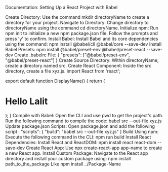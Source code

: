 Documentation: Setting Up a React Project with Babel

Create Directory:
Use the command mkdir directoryName to create a directory for your project.
Navigate to Directory:
Change directory to directoryName using the command cd directoryName.
Initialize npm:
Run npm init to initialize a new npm package.json file. Follow the prompts and press 'y' to confirm.
Install Babel:
Install Babel and its core dependencies using the command:
npm install @babel/cli @babel/core --save-dev
Install Babel Presets:
npm install @babel/preset-env @babel/preset-react --save-dev
Create .babelrc File:
{
  "presets": ["@babel/preset-env", "@babel/preset-react"]
}
Create Source Directory:
Within directoryName, create a directory named src.
Create React Component:
Inside the src directory, create a file xyz.js.
import React from 'react';

export default function DisplayName() {
    return (
        <div>
            <h1>Hello Lalit</h1>
        </div>
    );
}
Compile with Babel:
Open the CLI and use pwd to get the project's path.
Run the following command to compile the code:
babel src --out-file xyz.js
Update package.json Scripts:
Open package.json and add the following script :
"scripts": {
  "build": "babel src --out-file xyz.js"
}
Build Using npm:
Execute the following command in the CLI:
npm run build
Install React Dependencies:
Install React and ReactDOM:
npm install react react-dom --save-dev
Create React App:
Use npx create-react-app app-name to create a new React app.
Install Custom Package:
Navigate to the React app directory and install your custom package using:
npm install path_to_the_package Like npm install ../Package-Name

